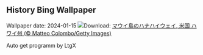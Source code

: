 ## History Bing Wallpaper
Wallpaper date: 2024-01-15
![](https://www.bing.com/th?id=OHR.HanaHighway_JA-JP5594909770_UHD.jpg&w=1000)Download: [マウイ島のハナハイウェイ, 米国 ハワイ州 (© Matteo Colombo/Getty Images)](https://www.bing.com/th?id=OHR.HanaHighway_JA-JP5594909770_UHD.jpg)

Auto get programm by LtgX
